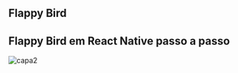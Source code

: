 ## Flappy Bird

## Flappy Bird em React Native passo a passo

![capa2](https://user-images.githubusercontent.com/50297646/103174704-1c50d400-4843-11eb-8aad-84e303ea95ac.jpg)
